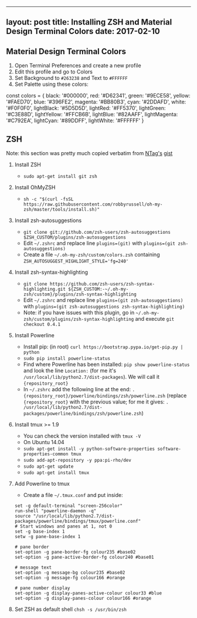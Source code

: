 ----    
layout: post
title: Installing ZSH and Material Design Terminal Colors
date: 2017-02-10
----

## Material Design Terminal Colors

1. Open Terminal Preferences and create a new profile
2. Edit this profile and go to Colors
3. Set Background to `#263238` and Text to `#FFFFFF`
4. Set Palette using these colors: 

const colors = {
  black: '#000000',
  red: '#D62341',
  green: '#9ECE58',
  yellow: '#FAED70',
  blue: '#396FE2',
  magenta: '#BB80B3',
  cyan: '#2DDAFD',
  white: '#F0F0F0',
  lightBlack: '#5D5D5D',
  lightRed: '#FF5370',
  lightGreen: '#C3E88D',
  lightYellow: '#FFCB6B',
  lightBlue: '#82AAFF',
  lightMagenta: '#C792EA',
  lightCyan: '#89DDFF',
  lightWhite: '#FFFFFF'
}

## ZSH

Note: this section was pretty much copied verbatim from [NTag's](https://github.com/NTag) [gist](https://gist.github.com/NTag/39a27aea87aeabe54c09)


1. Install ZSH
    - `sudo apt-get install git zsh`
2. Install OhMyZSH
    - `sh -c "$(curl -fsSL https://raw.githubusercontent.com/robbyrussell/oh-my-zsh/master/tools/install.sh)"`
3. Install zsh-autosuggestions
    - `git clone git://github.com/zsh-users/zsh-autosuggestions $ZSH_CUSTOM/plugins/zsh-autosuggestions`
    - Edit `~/.zshrc` and replace line `plugins=(git)` with `plugins=(git zsh-autosuggestions)`
    - Create a file `~/.oh-my-zsh/custom/colors.zsh` containing `ZSH_AUTOSUGGEST_HIGHLIGHT_STYLE='fg=240'`
4. Install zsh-syntax-highlighting
    - `git clone https://github.com/zsh-users/zsh-syntax-highlighting.git ${ZSH_CUSTOM:-~/.oh-my-zsh/custom}/plugins/zsh-syntax-highlighting`
    - Edit `~/.zshrc` and replace line `plugins=(git zsh-autosuggestions)` with `plugins=(git zsh-autosuggestions zsh-syntax-highlighting)`
    - Note: if you have issues with this plugin, go in `~/.oh-my-zsh/custom/plugins/zsh-syntax-highlighting` and execute `git checkout 0.4.1`
5. Install Powerline
    - Install pip: (in root) `curl https://bootstrap.pypa.io/get-pip.py | python`
    - `sudo pip install powerline-status`
    - Find where Powerline has been installed: `pip show powerline-status` and look the line `Location:` (for me it's `/usr/local/lib/python2.7/dist-packages`). We will call it `{repository_root}`
    - In `~/.zshrc` add the following line at the end: `. {repository_root}/powerline/bindings/zsh/powerline.zsh` (replace `{repository_root}` with the previous value; for me it gives: `. /usr/local/lib/python2.7/dist-packages/powerline/bindings/zsh/powerline.zsh`)
6. Install tmux >= 1.9
    - You can check the version installed with `tmux -V`
    - On Ubuntu 14.04
    - `sudo apt-get install -y python-software-properties software-properties-common tmux`
    - `sudo add-apt-repository -y ppa:pi-rho/dev`
    - `sudo apt-get update`
    - `sudo apt-get install tmux`

7. Add Powerline to tmux
    - Create a file `~/.tmux.conf` and put inside:
    ```
    set -g default-terminal "screen-256color"
    run-shell "powerline-daemon -q"
    source "/usr/local/lib/python2.7/dist-packages/powerline/bindings/tmux/powerline.conf"
    # Start windows and panes at 1, not 0
    set -g base-index 1
    setw -g pane-base-index 1

    # pane border
    set-option -g pane-border-fg colour235 #base02
    set-option -g pane-active-border-fg colour240 #base01

    # message text
    set-option -g message-bg colour235 #base02
    set-option -g message-fg colour166 #orange

    # pane number display
    set-option -g display-panes-active-colour colour33 #blue
    set-option -g display-panes-colour colour166 #orange
    ```
8. Set ZSH as default shell `chsh -s /usr/bin/zsh`